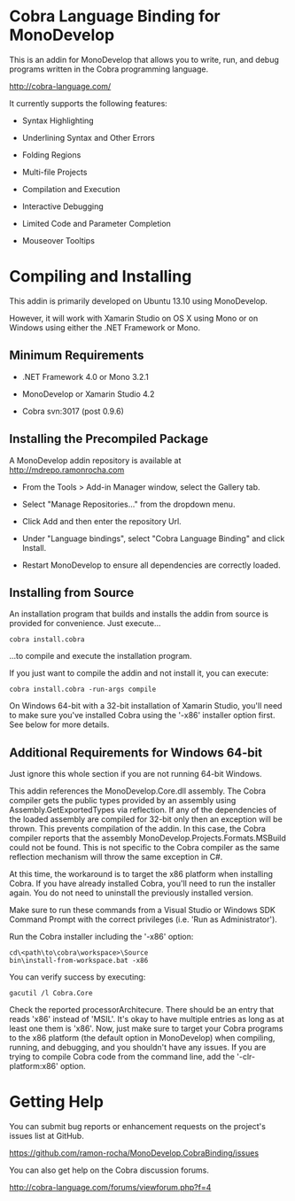 Cobra Language Binding for MonoDevelop
======================================
This is an addin for MonoDevelop that allows you to write, run, and debug 
programs written in the Cobra programming language.

http://cobra-language.com/

It currently supports the following features:

* Syntax Highlighting

* Underlining Syntax and Other Errors

* Folding Regions

* Multi-file Projects

* Compilation and Execution

* Interactive Debugging

* Limited Code and Parameter Completion

* Mouseover Tooltips


Compiling and Installing
========================
This addin is primarily developed on Ubuntu 13.10 using MonoDevelop.

However, it will work with Xamarin Studio on OS X using Mono or on Windows 
using either the .NET Framework or Mono.

Minimum Requirements
--------------------
* .NET Framework 4.0 or Mono 3.2.1

* MonoDevelop or Xamarin Studio 4.2

* Cobra svn:3017 (post 0.9.6)

Installing the Precompiled Package
----------------------------------
A MonoDevelop addin repository is available at http://mdrepo.ramonrocha.com

- From the Tools > Add-in Manager window, select the Gallery tab.

- Select "Manage Repositories..." from the dropdown menu.

- Click Add and then enter the repository Url.

- Under "Language bindings", select "Cobra Language Binding" and click Install.

- Restart MonoDevelop to ensure all dependencies are correctly loaded.

Installing from Source
----------------------
An installation program that builds and installs the addin from source is
provided for convenience. Just execute...

    cobra install.cobra

...to compile and execute the installation program.

If you just want to compile the addin and not install it, you can execute:

    cobra install.cobra -run-args compile

On Windows 64-bit with a 32-bit installation of Xamarin Studio, you'll need 
to make sure you've installed Cobra using the '-x86' installer option first.  
See below for more details.

Additional Requirements for Windows 64-bit
--------------------------------------------
Just ignore this whole section if you are not running 64-bit Windows.

This addin references the MonoDevelop.Core.dll assembly.  The Cobra compiler 
gets the public types provided by an assembly using Assembly.GetExportedTypes 
via reflection.  If any of the dependencies of the loaded assembly are compiled 
for 32-bit only then an exception will be thrown.  This prevents compilation of 
the addin.  In this case, the Cobra compiler reports that the assembly 
MonoDevelop.Projects.Formats.MSBuild could not be found.  This is not specific 
to the Cobra compiler as the same reflection mechanism will throw the same 
exception in C#.

At this time, the workaround is to target the x86 platform when installing 
Cobra.  If you have already installed Cobra, you'll need to run the installer
again.  You do not need to uninstall the previously installed version.

Make sure to run these commands from a Visual Studio or Windows SDK Command
Prompt with the correct privileges (i.e. 'Run as Administrator').

Run the Cobra installer including the '-x86' option:

    cd\<path\to\cobra\workspace>\Source
    bin\install-from-workspace.bat -x86

You can verify success by executing:

    gacutil /l Cobra.Core

Check the reported processorArchitecure. There should be an entry that reads
'x86' instead of 'MSIL'.  It's okay to have multiple entries as long as at
least one them is 'x86'.  Now, just make sure to target your Cobra programs
to the x86 platform (the default option in MonoDevelop) when compiling,
running, and debugging, and you shouldn't have any issues.  If you are trying
to compile Cobra code from the command line, add the '-clr-platform:x86' option.


Getting Help
============
You can submit bug reports or enhancement requests on the project's issues
list at GitHub.

https://github.com/ramon-rocha/MonoDevelop.CobraBinding/issues

You can also get help on the Cobra discussion forums.

http://cobra-language.com/forums/viewforum.php?f=4